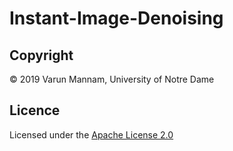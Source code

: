 # Instant-Image-Denoising

## **Copyright**

© 2019 Varun Mannam, University of Notre Dame  

## **Licence**

Licensed under the [Apache License 2.0](https://github.com/ND-HowardGroup/Instant_image_denoising/blob/master/LICENSE)

